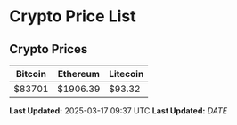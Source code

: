 # Crypto Price List

## Crypto Prices
| Bitcoin | Ethereum | Litecoin |
| ------- | -------- | -------- |
| $83701 | $1906.39 | $93.32 |
**Last Updated:** 2025-03-17 09:37 UTC
**Last Updated:** $DATE$
